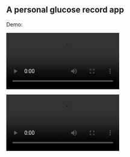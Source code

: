 ## A personal glucose record app

Demo:

<video controls>
  <source src="Assets/glucose.mp4" type="video/mp4">
  Your browser does not support the video tag.
</video>


<video src="https://raw.githubusercontent.com/HuiHui1022/GlucoseRecord/main/Assets/glucose.mp4"></video>

